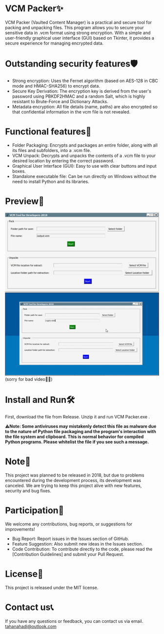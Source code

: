 # VCM Packer✨
VCM Packer (Vaulted Content Manager) is a practical and secure tool for packing and unpacking files. This program allows you to secure your sensitive data in .vcm format using strong encryption. With a simple and user-friendly graphical user interface (GUI) based on Tkinter, it provides a secure experience for managing encrypted data.

# Outstanding security features🛡️
* Strong encryption: Uses the Fernet algorithm (based on AES-128 in CBC mode and HMAC-SHA256) to encrypt data.
* Secure Key Derivation: The encryption key is derived from the user's password using PBKDF2HMAC and a random Salt, which is highly resistant to Brute-Force and Dictionary Attacks.
* Metadata encryption: All file details (name, paths) are also encrypted so that confidential information in the vcm file is not revealed.

# Functional features🚀
* Folder Packaging: Encrypts and packages an entire folder, along with all its files and subfolders, into a .vcm file.
* VCM Unpack: Decrypts and unpacks the contents of a .vcm file to your desired location by entering the correct password.
* Graphical User Interface (GUI): Easy to use with clear buttons and input boxes.
* Standalone executable file: Can be run directly on Windows without the need to install Python and its libraries.

# Preview📸
![VCM Packer Screenshot 1](screenshot1.jpg)
![VCM Packer Video 1](video1.gif)
(sorry for bad video🙏🏼)

# Install and Run🛠️
First, download the file from Release. Unzip it and run VCM Packer.exe .
<p></p>
⚠️<b>Note: Some antiviruses may mistakenly detect this file as malware due to the nature of Python file packaging and the program's interaction with the file system and clipboard. This is normal behavior for compiled Python programs. Please whitelist the file if you see such a message.</b>

# Note📣
This project was planned to be released in 2018, but due to problems encountered during the development process, its development was canceled. We are trying to keep this project alive with new features, security and bug fixes.

# Participation🤝
We welcome any contributions, bug reports, or suggestions for improvements!
* Bug Report: Report issues in the Issues section of GitHub.
* Feature Suggestion: Also submit new ideas in the Issues section.
* Code Contribution: To contribute directly to the code, please read the [Contribution Guidelines] and submit your Pull Request.

# License📄
This project is released under the MIT license.

# Contact us📞
If you have any questions or feedback, you can contact us via email.
tahanahadi@outlook.com
